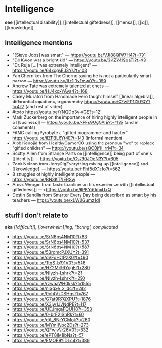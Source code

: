 # Intelligence

**see** [[intellectual disability]], [[intellectual giftedness]], [[mensa]], [[iq]], [[knowledge]]

## intelligence mentions

- "[Steve Jobs] was smart" &mdash; <https://youtu.be/VJI88QIW7H4?t=791>
- "Do Kwon was a bright kid" &mdash; <https://youtu.be/3KZY41SqaTI?t=93>
- "Dr. Ruja [&hellip;] was extremely intelligent" &mdash; <https://youtu.be/64xcgvEJ3Ys?t=103>
- Yan Chernikov from The Cherno saying he is not a particularily smart person &mdash; <https://youtu.be/ILt1j3xEmw0?t=389>
- Andrew Tate was extremely talented at chess &mdash; <https://youtu.be/HJ4xoxYAya4?t=168>
- Casey Muratori from Handmade Hero taught himself [[linear algebra]], differential equations, trigonometry <https://youtu.be/O7wFP1Z5KQY?t=427> (and rest of video)
- #todo <https://youtu.be/YNQDp3v-VGE?t=121>
- Mark Zuckerberg on the importance of hiring highly intelligent people in a [[business]] &mdash; <https://youtu.be/xFFs9UgOAlE?t=1135> (and in comments)
- FitMC calling Pyrobyte a "gifted programmer and hacker" <https://youtu.be/ilZFBL6Yt4E?t=143> (informal mention)
- Alok Kanojia from HealthyGamerGG using the pronoun "we" to replace "gifted children" &mdash; <https://youtu.be/sQC0jfH_rrM?t=34>
- Scotty Allen from Strange Parts on [[intelligence]] being part of one's [[identity]] &mdash; <https://youtu.be/Gs790JOeN3Y?t=605>
- Zack Nelson from JerryRigEverything mixing up [[intelligence]] and [[knowledge]] &mdash; <https://youtu.be/-Fhf5dX1efo?t=562>
- 8 struggles of highly intelligent people &mdash; <https://youtu.be/BN3KT7IERSw>
- Amos Wenger from fasterthanlime on his experience with [[intellectual giftedness]] &mdash; <https://youtu.be/6PKYd0mnUxQ
- Destin Sandlin from Smarter Every Day being described as smart by his teachers &mdash; <https://youtu.be/xLWUGumz1dI>

## stuff I don't relate to

**aka** _[[difficult]], [[overwhelm]]ing, "boring', complicated_

- <https://youtu.be/SrN6ps4NM10?t=83>
- <https://youtu.be/SrN6ps4NM10?t=537>
- <https://youtu.be/SrN6ps4NM10?t=587>
- <https://youtu.be/53rdmcPJXUY?t=391>
- <https://youtu.be/oVFoHztPzX0?t=460>
- <https://youtu.be/TtgS-b191V0?t=546>
- <https://youtu.be/HZ2Mr96YcgE?t=280>
- <https://youtu.be/NIyzh-Lshrk?t=23>
- <https://youtu.be/NIyzh-Lshrk?t=250>
- <https://youtu.be/rzwaaWH0ksk?t=1555>
- <https://youtu.be/nlSgxeT2_dc?t=282>
- <https://youtu.be/0ohtVzCSHqs?t=767>
- <https://youtu.be/G7at9R7QXPU?t=1876>
- <https://youtu.be/X3jw1JVNdPE?t=117>
- <https://youtu.be/UEJmgaFQUH8?t=353>
- <https://youtu.be/0-brF21ShRk?t=60>
- <https://youtu.be/dA_8NcYCMok?t=260>
- <https://youtu.be/MYmIIVpc2Ds?t=273>
- <https://youtu.be/QFwjvVr26V0?t=832>
- <https://youtu.be/ePT8iM1ibNs?t=57>
- <https://youtu.be/EMOE9YiDLc4?t=389>

